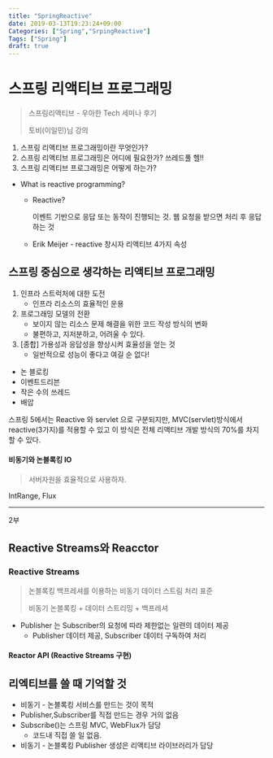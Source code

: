 ```yaml
---
title: "SpringReactive"
date: 2019-03-13T19:23:24+09:00
Categories: ["Spring","SrpingReactive"]
Tags: ["Spring"]
draft: true
---
```




# 스프링 리액티브 프로그래밍

> 스프링리액티브 - 우아한 Tech 세미나 후기 
>
> 토비(이일민)님 강의



1. 스프링 리액티브 프로그래밍이란 무엇인가?
2. 스프링 리액티브 프로그래밍은 어디에 필요한가? 쓰레드풀 헬!!
3. 스프링 리액티브 프로그래밍은 어떻게 하는가?





- What is reactive programming?

  - Reactive?

    이벤트 기반으로 응답 또는 동작이 진행되는 것.
    웹 요청을 받으면 처리 후 응답하는 것

  - Erik Meijer - reactive 창시자
    리액티브 4가지 속성



## 스프링 중심으로 생각하는 리액티브 프로그래밍

1. 인프라 스트럭처에 대한 도전
   - 인프라 리소스의 효율적인 운용
2. 프로그래밍 모델의 전환
   - 보이지 않는 리소스 문제 해결을 위한 코드 작성 방식의 변화
   - 불편하고, 지저분하고, 어려울 수 있다.
3. [종합] 가용성과 응답성을 향상시켜 효율성을 얻는 것
   - 일반적으로 성능이 좋다고 여길 순 없다!



* 논 블로킹
* 이벤트드리븐
* 작은 수의 쓰레드
* 배압



스프링 5에서는 Reactive 와 servlet 으로 구분되지만, MVC(servlet)방식에서 reactive(3가지)를 적용할 수 있고 이 방식은 전체 리액티브 개발 방식의 70%를 차지할 수 있다.





#### 비동기와 논블록킹 IO

> 서버자원을 효율적으로 사용하자.



IntRange, Flux 



------------

2부

## Reactive Streams와 Reacctor

### Reactive Streams

> 논블록킹 백프레셔를 이용하는 비동기 데이터 스트림 처리 표준
>
> 비동기 논블록킹 + 데이터 스트리밍 + 백프레셔

+ Publisher 는 Subscriber의 요청에 따라 제한없는 일련의 데이터 제공
  + Publisher 데이터 제공, Subscriber 데이터 구독하여 처리



#### Reactor API (Reactive Streams 구현)





## 리엑티브를 쓸 때 기억할 것

- 비동기 - 논블록킹 서비스를 만드는 것이 목적
- Publisher,Subscriber를 직접 만드는 경우 거의 없음
- Subscribe()는 스프링 MVC, WebFlux가 담당
  - 코드내 직접 쓸 일 없음.
- 비동기 - 논블록킹  Publisher 생성은 리액티브 라이브러리가 담당



